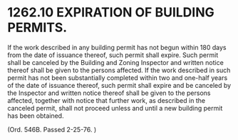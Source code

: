1262.10 EXPIRATION OF BUILDING PERMITS.
=======================================

If the work described in any building permit has not begun within 180
days from the date of issuance thereof, such permit shall expire. Such
permit shall be canceled by the Building and Zoning Inspector and
written notice thereof shall be given to the persons affected. If the
work described in such permit has not been substantially completed
within two and one-half years of the date of issuance thereof, such
permit shall expire and be canceled by the Inspector and written notice
thereof shall be given to the persons affected, together with notice
that further work, as described in the canceled permit, shall not
proceed unless and until a new building permit has been obtained.

(Ord. 546B. Passed 2-25-76. )
